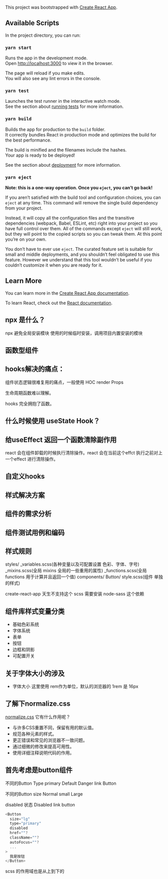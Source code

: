 <!--
 * @Author: your name
 * @Date: 2020-05-10 09:06:36
 * @LastEditTime: 2020-06-10 08:47:43
 * @LastEditors: Please set LastEditors
 * @Description: In User Settings Edit
 * @FilePath: /react-ts/react-with-ts/README.md
--> 
This project was bootstrapped with [Create React App](https://github.com/facebook/create-react-app).

## Available Scripts

In the project directory, you can run:

### `yarn start`

Runs the app in the development mode.<br />
Open [http://localhost:3000](http://localhost:3000) to view it in the browser.

The page will reload if you make edits.<br />
You will also see any lint errors in the console.

### `yarn test`

Launches the test runner in the interactive watch mode.<br />
See the section about [running tests](https://facebook.github.io/create-react-app/docs/running-tests) for more information.

### `yarn build`

Builds the app for production to the `build` folder.<br />
It correctly bundles React in production mode and optimizes the build for the best performance.

The build is minified and the filenames include the hashes.<br />
Your app is ready to be deployed!

See the section about [deployment](https://facebook.github.io/create-react-app/docs/deployment) for more information.

### `yarn eject`

**Note: this is a one-way operation. Once you `eject`, you can’t go back!**

If you aren’t satisfied with the build tool and configuration choices, you can `eject` at any time. This command will remove the single build dependency from your project.

Instead, it will copy all the configuration files and the transitive dependencies (webpack, Babel, ESLint, etc) right into your project so you have full control over them. All of the commands except `eject` will still work, but they will point to the copied scripts so you can tweak them. At this point you’re on your own.

You don’t have to ever use `eject`. The curated feature set is suitable for small and middle deployments, and you shouldn’t feel obligated to use this feature. However we understand that this tool wouldn’t be useful if you couldn’t customize it when you are ready for it.

## Learn More

You can learn more in the [Create React App documentation](https://facebook.github.io/create-react-app/docs/getting-started).

To learn React, check out the [React documentation](https://reactjs.org/).


## npx 是什么？
  npx 避免全局安装模块 使用的时候临时安装，调用项目内置安装的模块

## 函数型组件


## hooks解决的痛点：
组件状态逻辑很难复用的痛点，一般使用 HOC  render Props

生命周期函数难以理解。

hooks 完全拥抱了函数。

## 什么时候使用 useState Hook？


## 给useEffect 返回一个函数清除副作用
react 会在组件卸载的时候执行清除操作。react 会在当前这个effct 执行之前对上一个effect 进行清除操作。


## 自定义hooks

## 样式解决方案

## 组件的需求分析

## 组件测试用例和编码

## 


## 样式规则
styles/
  _variables.scss(各种变量以及可配置设置 色彩、字体、字号)
  _mixins.scss(全局 mixins 全局的一些重用的属性)
  _functions.scss(全局 functions 用于计算并且返回一个值)
components/
  Button/
  style.scss(组件 单独的样式)

create-react-app 天生不支持这个 scss 需要安装 node-sass 这个依赖

## 组件库样式变量分类
* 基础色彩系统
* 字体系统
* 表单
* 按钮
* 边框和阴影
* 可配置开关


## 关于字体大小的涉及
* 字体大小 这里使用 rem作为单位，默认的浏览器的 1rem 是 16px


## 了解下normalize.css

[normalize.css](https://github.com/necolas/normalize.css)
它有什么作用呢？
* 与许多CSS重置不同，保留有用的默认值。
* 规范各种元素的样式。
* 更正错误和常见的浏览器不一致问题。
* 通过细微的修改来提高可用性。
* 使用详细注释说明代码的作用。


## 首先考虑是button组件
不同的Button Type
primary Default Danger link Button

不同的Button size
Normal small Large

disabled 状态
Disabled  link button

```js
<Button
  size="lg"
  type="primary"
  disabled
  href=""?
  className=""?
  autoFocus=""?
  ...
>
  我是按钮
</Button>
```

scss 的作用域也是从上到下的









